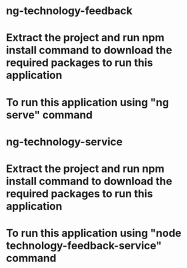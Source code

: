 # ng-technology-feedback
# Extract the project and run npm install command to download the required packages to run this application
# To run this application using "ng serve" command

# ng-technology-service
# Extract the project and run npm install command to download the required packages to run this application
# To run this application using "node technology-feedback-service" command

